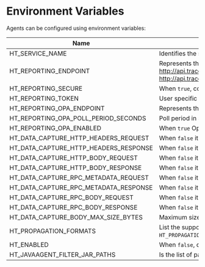 [//]: # (Code generated by hypertrace/agent-config/tools/env-vars-generator. DO NOT EDIT.)


# Environment Variables

Agents can be configured using environment variables:

| Name | Description |
|------|-------------|
| HT_SERVICE_NAME | Identifies the service/process running e.g. "my service" |
| HT_REPORTING_ENDPOINT | Represents the endpoint for reporting the traces For ZIPKIN reporter type use http://api.traceable.ai:9411/api/v2/spans For OTLP reporter type use http://api.traceable.ai:4317 |
| HT_REPORTING_SECURE | When `true`, connects to endpoints over TLS. |
| HT_REPORTING_TOKEN | User specific token to access Traceable API |
| HT_REPORTING_OPA_ENDPOINT | Represents the endpoint for polling OPA config file e.g. http://opa.traceableai:8181/ |
| HT_REPORTING_OPA_POLL_PERIOD_SECONDS | Poll period in seconds to query OPA service |
| HT_REPORTING_OPA_ENABLED | When `true` Open Policy Agent evaluation is enabled to block request |
| HT_DATA_CAPTURE_HTTP_HEADERS_REQUEST | When `false` it disables the capture for the request in a client/request operation |
| HT_DATA_CAPTURE_HTTP_HEADERS_RESPONSE | When `false` it disables the capture for the response in a client/request operation |
| HT_DATA_CAPTURE_HTTP_BODY_REQUEST | When `false` it disables the capture for the request in a client/request operation |
| HT_DATA_CAPTURE_HTTP_BODY_RESPONSE | When `false` it disables the capture for the response in a client/request operation |
| HT_DATA_CAPTURE_RPC_METADATA_REQUEST | When `false` it disables the capture for the request in a client/request operation |
| HT_DATA_CAPTURE_RPC_METADATA_RESPONSE | When `false` it disables the capture for the response in a client/request operation |
| HT_DATA_CAPTURE_RPC_BODY_REQUEST | When `false` it disables the capture for the request in a client/request operation |
| HT_DATA_CAPTURE_RPC_BODY_RESPONSE | When `false` it disables the capture for the response in a client/request operation |
| HT_DATA_CAPTURE_BODY_MAX_SIZE_BYTES | Maximum size of captured body in bytes. Default should be 131_072 (128 KiB). |
| HT_PROPAGATION_FORMATS | List the supported propagation formats e.g. `HT_PROPAGATION_FORMATS="PROPAGATION_FORMAT_B3,PROPAGATION_FORMAT_TRACECONTEXT"`. |
| HT_ENABLED | When `false`, disables the agent |
| HT_JAVAAGENT_FILTER_JAR_PATHS | Is the list of path to filter jars, separated by `,`. |
